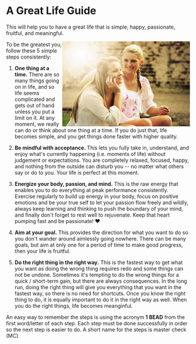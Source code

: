 A Great Life Guide
==================

This will help you to have a great life that is simple, happy, passionate, fruitful, and meaningful.

<img align="right" src="happiness.jpg" width="350px">

To be the greatest you, follow these 5 simple steps consistently:

1. **One thing at a time.** There are so many things going on in life, and so life seems complicated and gets out of
   hand unless you put a limit on it. At any moment, we really can do or think about one thing at a time. If you do
   just that, life becomes simple, and you get things done faster with higher quality.

2. **Be mindful with acceptance.** This lets you fully take in, understand, and enjoy what's currently happening
   (i.e. moments of life) without judgement or expectations. You are completely relaxed, focused, happy, and nothing from the
   outside can disturb you -- no matter what others say or do to you. Your life is perfect at this moment.

3. **Energize your body, passion, and mind.** This is the raw energy that enables you to do everything
   at peak performance consistently. Exercise regularly to build up energy in your body, focus on positive emotions and
   be your true self to let your passion flow freely and wildly, always keep learning and thinking to push the boundary
   of your mind, and finally don't forget to rest well to rejuvenate. Keep that heart pumping fast and be passionate!
   :heart:

4. **Aim at your goal.** This provides the direction for what you want to do so you don't wander around aimlessly going
   nowhere. There can be many goals, but aim at only one for a period of time to make good progress, then your life is
   fruitful.

5. **Do the right thing in the right way.** This is the fastest way to get what you want as doing the wrong thing
   requires redo and some things can not be undone. Sometimes it's tempting to do the wrong things for a quick /
   short-term gain, but there are always consequences. In the long run, doing the right thing will give you everything
   that you want in the fastest way, so there is no need for shortcuts. Once you know the right thing to do, it is
   equally important to do it in the right way as well. When you do the right things, life becomes meanginful.

An easy way to remember the steps is using the acronym **1 BEAD** from the first word/letter of each step. Each step
must be done successfully in order so the next step is easier to do. A short name for the steps is master check (MC).
